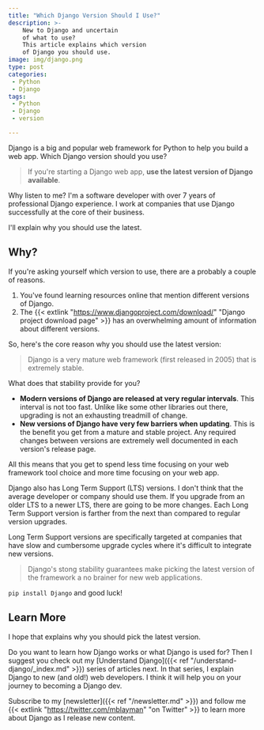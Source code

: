 ```yaml
---
title: "Which Django Version Should I Use?"
description: >-
    New to Django and uncertain
    of what to use?
    This article explains which version
    of Django you should use.
image: img/django.png
type: post
categories:
 - Python
 - Django
tags:
 - Python
 - Django
 - version

---
```


Django is a big and popular web framework
for Python
to help you build a web app.
Which Django version should you use?

> If you're starting a Django web app,
    **use the latest version of Django available**.

Why listen to me?
I'm a software developer
with over 7 years
of professional Django experience.
I work at companies
that use Django successfully
at the core
of their business.

I'll explain why you should use the latest.

## Why?

If you're asking yourself which version to use,
there are a probably a couple of reasons.

1. You've found learning resources online
    that mention different versions
    of Django.
2. The {{< extlink "https://www.djangoproject.com/download/" "Django project download page" >}}
    has an overwhelming amount
    of information
    about different versions.

So, here's the core reason why you should use the latest version:

> Django is a very mature web framework
    (first released in 2005)
    that is extremely stable.

What does that stability provide for you?

* **Modern versions of Django are released
    at very regular intervals**.
    This interval is not too fast.
    Unlike like some other libraries out there,
    upgrading is not an exhausting treadmill
    of change.
* **New versions of Django have very few barriers
    when updating**.
    This is the benefit you get
    from a mature and stable project.
    Any required changes between versions are extremely well documented
    in each version's release page.

All this means that you get to spend less time focusing
on your web framework tool choice
and more time focusing
on your web app.

Django also has Long Term Support (LTS) versions.
I don't think that the average developer
or company should use them.
If you upgrade from an older LTS to a newer LTS,
there are going to be more changes.
Each Long Term Support version is farther
from the next
than compared to regular version upgrades.

Long Term Support versions are specifically targeted
at companies
that have slow and cumbersome upgrade cycles
where it's difficult
to integrate new versions.

> Django's stong stability guarantees make picking the latest version
    of the framework a no brainer
    for new web applications.

`pip install Django` and good luck!

## Learn More

I hope that explains why you should pick the latest version.

Do you want to learn how Django works
or what Django is used for?
Then I suggest you check out my
[Understand Django]({{< ref "/understand-django/_index.md" >}})
series of articles next.
In that series,
I explain Django
to new (and old!) web developers.
I think it will help you
on your journey to becoming a Django dev.

Subscribe to my [newsletter]({{< ref "/newsletter.md" >}})
and follow me
{{< extlink "https://twitter.com/mblayman" "on Twitter" >}}
to learn more about Django
as I release new content.
